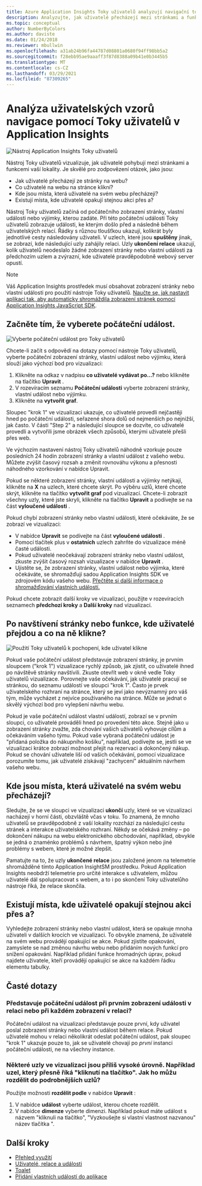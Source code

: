 ```yaml
---
title: Azure Application Insights Toky uživatelů analyzují navigační toky
description: Analyzujte, jak uživatelé přecházejí mezi stránkami a funkcemi vaší webové aplikace.
ms.topic: conceptual
author: NumberByColors
ms.author: daviste
ms.date: 01/24/2018
ms.reviewer: mbullwin
ms.openlocfilehash: a31ab24b96fa44787d08801a0680f94ff98bb5a2
ms.sourcegitcommit: f28ebb95ae9aaaff3f87d8388a09b41e0b3445b5
ms.translationtype: MT
ms.contentlocale: cs-CZ
ms.lasthandoff: 03/29/2021
ms.locfileid: "87309265"
---
```

# <a name="analyze-user-navigation-patterns-with-user-flows-in-application-insights"></a>Analýza uživatelských vzorů navigace pomocí Toky uživatelů v Application Insights

![Nástroj Application Insights Toky uživatelů](./media/usage-flows/flows.png)

Nástroj Toky uživatelů vizualizuje, jak uživatelé pohybují mezi stránkami a funkcemi vaší lokality. Je skvělé pro zodpovězení otázek, jako jsou:

* Jak uživatelé přecházejí ze stránky na webu?
* Co uživatelé na webu na stránce klikní?
* Kde jsou místa, která uživatelé na svém webu přecházejí?
* Existují místa, kde uživatelé opakují stejnou akci přes a?

Nástroj Toky uživatelů začíná od počátečního zobrazení stránky, vlastní události nebo výjimky, kterou zadáte. Při této počáteční události Toky uživatelů zobrazuje události, ke kterým došlo před a následně během uživatelských relací. Řádky s různou tloušťkou ukazují, kolikrát byly jednotlivé cesty následovány uživateli. V uzlech, které jsou **spuštěny** jinak, se zobrazí, kde následující uzly zahájily relaci. Uzly **ukončení relace** ukazují, kolik uživatelů neodeslalo žádné zobrazení stránky nebo vlastní události za předchozím uzlem a zvýrazní, kde uživatelé pravděpodobně webový server opustí.

> [!NOTE]
> Váš Application Insights prostředek musí obsahovat zobrazení stránky nebo vlastní události pro použití nástroje Toky uživatelů. [Naučte se, jak nastavit aplikaci tak, aby automaticky shromáždila zobrazení stránek pomocí Application Insights JavaScript SDK](./javascript.md).
>
>

## <a name="start-by-choosing-an-initial-event"></a>Začněte tím, že vyberete počáteční událost.

![Vyberte počáteční událost pro Toky uživatelů](./media/usage-flows/initial-event.png)

Chcete-li začít s odpovědí na dotazy pomocí nástroje Toky uživatelů, vyberte počáteční zobrazení stránky, vlastní událost nebo výjimku, která slouží jako výchozí bod pro vizualizaci:

1. Klikněte na odkaz v nadpisu **co uživatelé vydávat po...?** nebo klikněte na tlačítko **Upravit** .
2. V rozevíracím seznamu **Počáteční události** vyberte zobrazení stránky, vlastní událost nebo výjimku.
3. Klikněte na **vytvořit graf**.

Sloupec "krok 1" ve vizualizaci ukazuje, co uživatelé provedli nejčastěji hned po počáteční události, seřazené shora dolů od nejmenších po nejnižší, jak často. V části "Step 2" a následující sloupce se dozvíte, co uživatelé provedli a vytvořili jsme obrázek všech způsobů, kterými uživatelé přešli přes web.

Ve výchozím nastavení nástroj Toky uživatelů náhodně vzorkuje pouze posledních 24 hodin zobrazení stránky a vlastní událost z vašeho webu. Můžete zvýšit časový rozsah a změnit rovnováhu výkonu a přesnosti náhodného vzorkování v nabídce Upravit.

Pokud se některé zobrazení stránky, vlastní události a výjimky netýkají, klikněte na **X** na uzlech, které chcete skrýt. Po výběru uzlů, které chcete skrýt, klikněte na tlačítko **vytvořit graf** pod vizualizací. Chcete-li zobrazit všechny uzly, které jste skryli, klikněte na tlačítko **Upravit** a podívejte se na část **vyloučené události** .

Pokud chybí zobrazení stránky nebo vlastní události, které očekáváte, že se zobrazí ve vizualizaci:

* V nabídce **Upravit** se podívejte na část **vyloučené události** .
* Pomocí tlačítek plus v **ostatních** uzlech zahrňte do vizualizace méně časté události.
* Pokud uživatelé neočekávají zobrazení stránky nebo vlastní událost, zkuste zvýšit časový rozsah vizualizace v nabídce **Upravit** .
* Ujistěte se, že zobrazení stránky, vlastní událost nebo výjimka, které očekáváte, se shromažďují sadou Application Insights SDK ve zdrojovém kódu vašeho webu. [Přečtěte si další informace o shromažďování vlastních událostí.](./api-custom-events-metrics.md)

Pokud chcete zobrazit další kroky ve vizualizaci, použijte v rozevíracích seznamech **předchozí kroky** a **Další kroky** nad vizualizací.

## <a name="after-visiting-a-page-or-feature-where-do-users-go-and-what-do-they-click"></a>Po navštívení stránky nebo funkce, kde uživatelé přejdou a co na ně klikne?

![Použití Toky uživatelů k pochopení, kde uživatel klikne](./media/usage-flows/one-step.png)

Pokud vaše počáteční událost představuje zobrazení stránky, je prvním sloupcem ("krok 1") vizualizace rychlý způsob, jak zjistit, co uživatelé ihned po návštěvě stránky navštívili. Zkuste otevřít web v okně vedle Toky uživatelů vizualizace. Porovnejte vaše očekávání, jak uživatelé pracují se stránkou, do seznamu událostí ve sloupci "krok 1". Často je prvek uživatelského rozhraní na stránce, který se jeví jako nevýznamný pro váš tým, může vycházet z nejvíce používaného na stránce. Může se jednat o skvělý výchozí bod pro vylepšení návrhu webu.

Pokud je vaše počáteční událost vlastní událostí, zobrazí se v prvním sloupci, co uživatelé prováděli hned po provedení této akce. Stejně jako u zobrazení stránky zvažte, zda chování vašich uživatelů vyhovuje cílům a očekáváním vašeho týmu. Pokud vaše vybraná počáteční událost je "přidaná položka do nákupního košíku", například, podívejte se, jestli se ve vizualizaci krátce zobrazí možnost přejít na rezervaci a dokončený nákup. Pokud se chování uživatele liší od vašich očekávání, pomocí vizualizace porozumíte tomu, jak uživatelé získávají "zachycení" aktuálním návrhem vašeho webu.

## <a name="where-are-the-places-that-users-churn-most-from-your-site"></a>Kde jsou místa, která uživatelé na svém webu přecházejí?

Sledujte, že se ve sloupci ve vizualizaci **ukončí** uzly, které se ve vizualizaci nacházejí v horní části, obzvláště včas v toku. To znamená, že mnoho uživatelů se pravděpodobně z vaší lokality rozchází za následující cestu stránek a interakce uživatelského rozhraní. Někdy se očekává změny – po dokončení nákupu na webu elektronického obchodování, například, obvykle se jedná o znaménko problémů s návrhem, špatný výkon nebo jiné problémy s webem, které je možné zlepšit.

Pamatujte na to, že uzly **ukončené relace** jsou založené jenom na telemetrie shromážděné tímto Application InsightSM prostředku. Pokud Application Insights neobdrží telemetrie pro určité interakce s uživatelem, můžou uživatelé dál spolupracovat s webem, a to i po skončení Toky uživatelůho nástroje říká, že relace skončila.

## <a name="are-there-places-where-users-repeat-the-same-action-over-and-over"></a>Existují místa, kde uživatelé opakují stejnou akci přes a?

Vyhledejte zobrazení stránky nebo vlastní událost, která se opakuje mnoha uživateli v dalších krocích ve vizualizaci. To obvykle znamená, že uživatelé na svém webu provádějí opakující se akce. Pokud zjistíte opakování, zamyslete se nad změnou návrhu webu nebo přidáním nových funkcí pro snížení opakování. Například přidání funkce hromadných úprav, pokud najdete uživatele, kteří provádějí opakující se akce na každém řádku elementu tabulky.

## <a name="common-questions"></a>Časté dotazy

### <a name="does-the-initial-event-represent-the-first-time-the-event-appears-in-a-session-or-any-time-it-appears-in-a-session"></a>Představuje počáteční událost při prvním zobrazení události v relaci nebo při každém zobrazení v relaci?

Počáteční událost na vizualizaci představuje pouze první, kdy uživatel poslal zobrazení stránky nebo vlastní událost během relace. Pokud uživatelé mohou v relaci několikrát odeslat počáteční událost, pak sloupec "krok 1" ukazuje pouze to, jak se uživatelé chovají po *první* instanci počáteční události, ne na všechny instance.

### <a name="some-of-the-nodes-in-my-visualization-are-too-high-level-for-example-a-node-that-just-says-button-clicked-how-can-i-break-it-down-into-more-detailed-nodes"></a>Některé uzly ve vizualizaci jsou příliš vysoké úrovně. Například uzel, který přesně říká "kliknutí na tlačítko". Jak ho můžu rozdělit do podrobnějších uzlů?

Použijte možnosti **rozdělit podle** v nabídce **Upravit** :

1. V nabídce **událost** vyberte událost, kterou chcete rozdělit.
2. V nabídce **dimenze** vyberte dimenzi. Například pokud máte událost s názvem "kliknuli na tlačítko", "Vyzkoušejte si vlastní vlastnost nazvanou" název tlačítka ".

## <a name="next-steps"></a>Další kroky

* [Přehled využití](usage-overview.md)
* [Uživatelé, relace a události](usage-segmentation.md)
* [Toalet](usage-retention.md)
* [Přidání vlastních událostí do aplikace](./api-custom-events-metrics.md)

